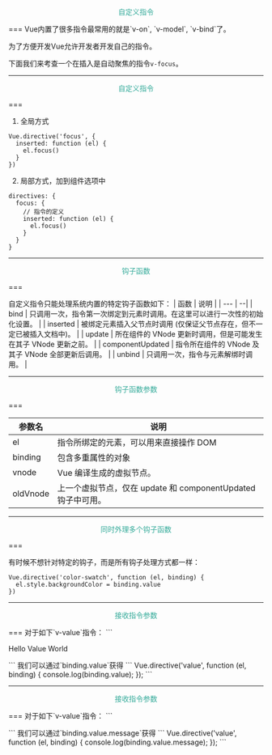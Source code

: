 
<p style="color:#3A9;text-align:center;">自定义指令</p>
===
Vue内置了很多指令最常用的就是`v-on`, `v-model`, `v-bind`了。

为了方便开发Vue允许开发者开发自己的指令。

下面我们来考查一个在插入是自动聚焦的指令`v-focus`。

---

<p style="color:#3A9;text-align:center;">自定义指令</p>
===

1. 全局方式
```
Vue.directive('focus', {
  inserted: function (el) {
    el.focus()
  }
})
```

2. 局部方式，加到组件选项中
```
directives: {
  focus: {
    // 指令的定义
    inserted: function (el) {
      el.focus()
    }
  }
}
```

---

<p style="color:#3A9;text-align:center;">钩子函数</p>
===

自定义指令只能处理系统内置的特定钩子函数如下：
|  函数 | 说明 |
| --- | --|
| bind | 只调用一次，指令第一次绑定到元素时调用。在这里可以进行一次性的初始化设置。 |
| inserted | 被绑定元素插入父节点时调用 (仅保证父节点存在，但不一定已被插入文档中)。 |
| update | 所在组件的 VNode 更新时调用，但是可能发生在其子 VNode 更新之前。 |
| componentUpdated | 指令所在组件的 VNode 及其子 VNode 全部更新后调用。 |
| unbind | 只调用一次，指令与元素解绑时调用。 |

---

<p style="color:#3A9;text-align:center;">钩子函数参数</p>
===

|  参数名 | 说明 |
| --- | --|
| el | 指令所绑定的元素，可以用来直接操作 DOM |
| binding | 包含多重属性的对象 |
| vnode | Vue 编译生成的虚拟节点。 |
| oldVnode |  上一个虚拟节点，仅在 update 和 componentUpdated 钩子中可用。 | 

---

<p style="color:#3A9;text-align:center;">同时外理多个钩子函数</p>
===

有时候不想针对特定的钩子，而是所有钩子处理方式都一样：


```
Vue.directive('color-swatch', function (el, binding) {
  el.style.backgroundColor = binding.value
})
```

---

<p style="color:#3A9;text-align:center;">接收指令参数</p>
===
对于如下`v-value`指令：
```
    <p v-value="'hello'">Hello Value World</p>
```
我们可以通过`binding.value`获得
```
  Vue.directive('value', function (el, binding) {
    console.log(binding.value);
  });
```

---

<p style="color:#3A9;text-align:center;">接收指令参数</p>
===
对于如下`v-value`指令：
```
    <p v-value="{ message: 'hello'}"></p>
```
我们可以通过`binding.value.message`获得
```
  Vue.directive('value', function (el, binding) {
    console.log(binding.value.message);
  });
```


